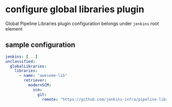 # configure global libraries plugin

Global Pipeline Libraries plugin configuration belongs under `jenkins` root element

## sample configuration

```yaml
jenkins: [...]
unclassified:
  globalLibraries:
    libraries:
      - name: "awesome-lib"
        retriever:
          modernSCM:
            scm:
              git:
                remote: "https://github.com/jenkins-infra/pipeline-library.git"
```
